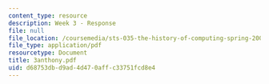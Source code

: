 ```yaml
---
content_type: resource
description: Week 3 - Response
file: null
file_location: /coursemedia/sts-035-the-history-of-computing-spring-2004/d68753dbd9ad4d470affc33751fcd8e4_3anthony.pdf
file_type: application/pdf
resourcetype: Document
title: 3anthony.pdf
uid: d68753db-d9ad-4d47-0aff-c33751fcd8e4
---
```

